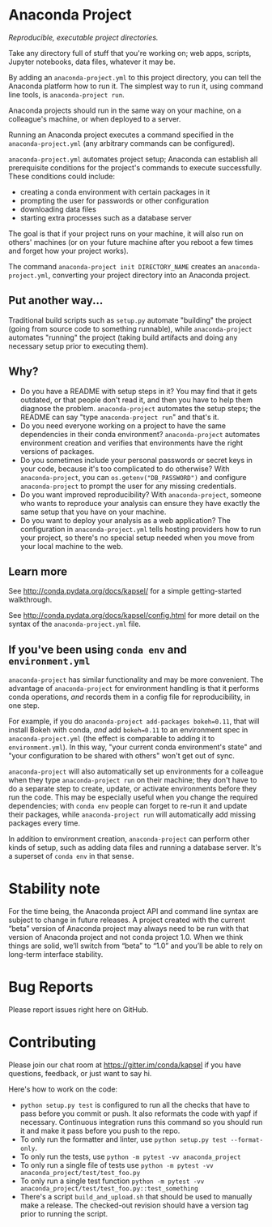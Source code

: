 # Anaconda Project

*Reproducible, executable project directories.*

Take any directory full of stuff that you're working on; web apps,
scripts, Jupyter notebooks, data files, whatever it may be.

By adding an `anaconda-project.yml` to this project directory, you
can tell the Anaconda platform how to run it. The simplest way to
run it, using command line tools, is `anaconda-project run`.

Anaconda projects should run in the same way on your machine, on a
colleague's machine, or when deployed to a server.

Running an Anaconda project executes a command specified in the
`anaconda-project.yml` (any arbitrary commands can be configured).

`anaconda-project.yml` automates project setup; Anaconda can
establish all prerequisite conditions for the project's commands
to execute successfully. These conditions could include:

 * creating a conda environment with certain packages in it
 * prompting the user for passwords or other configuration
 * downloading data files
 * starting extra processes such as a database server

The goal is that if your project runs on your machine, it will
also run on others' machines (or on your future machine after you
reboot a few times and forget how your project works).

The command `anaconda-project init DIRECTORY_NAME` creates an
`anaconda-project.yml`, converting your project directory into an
Anaconda project.

## Put another way...

Traditional build scripts such as `setup.py` automate "building"
the project (going from source code to something runnable), while
`anaconda-project` automates "running" the project (taking build
artifacts and doing any necessary setup prior to executing them).

## Why?

 * Do you have a README with setup steps in it? You may find that
   it gets outdated, or that people don't read it, and then you
   have to help them diagnose the problem. `anaconda-project`
   automates the setup steps; the README can say "type
   `anaconda-project run`" and that's it.
 * Do you need everyone working on a project to have the same
   dependencies in their conda environment? `anaconda-project`
   automates environment creation and verifies that environments
   have the right versions of packages.
 * Do you sometimes include your personal passwords or secret keys
   in your code, because it's too complicated to do otherwise?
   With `anaconda-project`, you can `os.getenv("DB_PASSWORD")` and
   configure `anaconda-project` to prompt the user for any missing
   credentials.
 * Do you want improved reproducibility? With `anaconda-project`,
   someone who wants to reproduce your analysis can ensure they
   have exactly the same setup that you have on your machine.
 * Do you want to deploy your analysis as a web application? The
   configuration in `anaconda-project.yml` tells hosting providers how to
   run your project, so there's no special setup needed when
   you move from your local machine to the web.

## Learn more

See http://conda.pydata.org/docs/kapsel/ for a simple
getting-started walkthrough.

See http://conda.pydata.org/docs/kapsel/config.html for more detail on
the syntax of the `anaconda-project.yml` file.

## If you've been using `conda env` and `environment.yml`

`anaconda-project` has similar functionality and may be more
convenient. The advantage of `anaconda-project` for environment
handling is that it performs conda operations, _and_ records them
in a config file for reproducibility, in one step.

For example, if you do `anaconda-project add-packages bokeh=0.11`,
that will install Bokeh with conda, _and_ add `bokeh=0.11` to an
environment spec in `anaconda-project.yml` (the effect is comparable to
adding it to `environment.yml`). In this way, "your current conda
environment's state" and "your configuration to be shared with
others" won't get out of sync.

`anaconda-project` will also automatically set up environments for a
colleague when they type `anaconda-project run` on their machine; they
don't have to do a separate step to create, update, or activate
environments before they run the code. This may be especially
useful when you change the required dependencies; with `conda env`
people can forget to re-run it and update their packages, while
`anaconda-project run` will automatically add missing packages every
time.

In addition to environment creation, `anaconda-project` can perform
other kinds of setup, such as adding data files and running a
database server. It's a superset of `conda env` in that sense.

# Stability note

For the time being, the Anaconda project API and command line syntax
are subject to change in future releases. A project created with
the current “beta” version of Anaconda project may always need to be
run with that version of Anaconda project and not conda
project 1.0. When we think things are solid, we’ll switch from
“beta” to “1.0” and you’ll be able to rely on long-term interface
stability.

# Bug Reports

Please report issues right here on GitHub.

# Contributing

Please join our chat room at https://gitter.im/conda/kapsel if you
have questions, feedback, or just want to say hi.

Here's how to work on the code:

 * `python setup.py test` is configured to run all the checks that
   have to pass before you commit or push. It also reformats the
   code with yapf if necessary. Continuous integration runs this
   command so you should run it and make it pass before you push
   to the repo.
 * To only run the formatter and linter, use `python setup.py test
   --format-only`.
 * To only run the tests, use `python -m pytest -vv anaconda_project`
 * To only run a single file of tests use `python -m pytest
   -vv anaconda_project/test/test_foo.py`
 * To only run a single test function `python -m pytest
   -vv anaconda_project/test/test_foo.py::test_something`
 * There's a script `build_and_upload.sh` that should be used to
   manually make a release. The checked-out revision should have
   a version tag prior to running the script.
